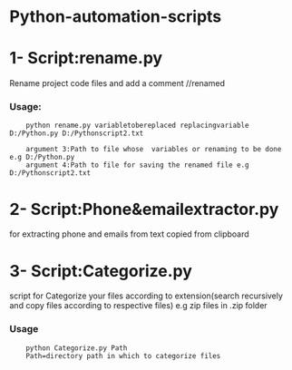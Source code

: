 # Python-automation-scripts


# 1- Script:rename.py
Rename project code files and add a comment //renamed

### Usage:
        python rename.py variabletobereplaced replacingvariable  D:/Python.py D:/Pythonscript2.txt
        
        argument 3:Path to file whose  variables or renaming to be done e.g D:/Python.py
        argument 4:Path to file for saving the renamed file e.g  D:/Pythonscript2.txt

# 2- Script:Phone&emailextractor.py

for extracting phone and emails from text copied from clipboard

# 3- Script:Categorize.py

script for Categorize your  files according to extension(search recursively and copy files according to respective files) e.g zip files in .zip folder

### Usage
        python Categorize.py Path
        Path=directory path in which to categorize files

